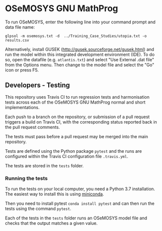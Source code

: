 # OSeMOSYS GNU MathProg

To run OSeMOSYS, enter the following line into your command prompt and 
data file name:

    glpsol -m osemosys.txt -d  ../Training_Case_Studies/utopia.txt -o results.csv

Alternatively, install GUSEK (http://gusek.sourceforge.net/gusek.html) 
and run the model within this integrated development environment (IDE).
To do so, open the datafile (e.g. `atlantis.txt`) and 
select "Use External .dat file" from the Options menu.
Then change to the model file and select the "Go" icon or press F5.

## Developers - Testing

This repository uses Travis CI to run regression tests and
harmonisation tests across each of the OSeMOSYS GNU MathProg normal and short
implementations.

Each push to a branch on the repository, or submission of a pull
request triggers a build on Travis CI, with the corresponding status reported
back in the pull request comments.

The tests must pass before a pull request may be merged into the main
repository.

Tests are defined using the Python package ``pytest`` and the runs are
configured within the Travis CI configuration file ``.travis.yml``.

The tests are stored in the ``tests`` folder.

### Running the tests

To run the tests on your local computer, you need a Python 3.7 installation.
The easiest way to install this is using 
[miniconda](https://docs.conda.io/en/latest/miniconda.html).

Then you need to install pytest `conda install pytest` and can then run the tests
using the command `pytest`.

Each of the tests in the `tests` folder runs an OSeMOSYS model file and checks that
the output matches a given value.
